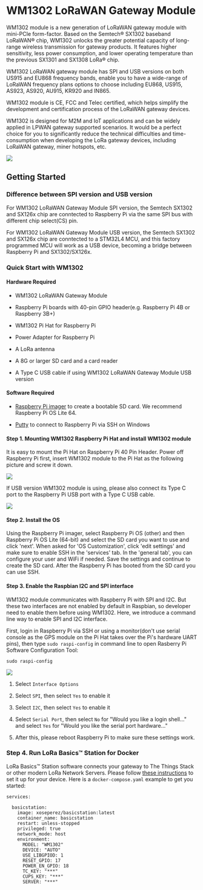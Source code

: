 # WM1302 LoRaWAN Gateway Module

WM1302 module is a new generation of LoRaWAN gateway module with mini-PCIe form-factor. Based on the Semtech® SX1302 baseband LoRaWAN® chip, WM1302 unlocks the greater potential capacity of long-range wireless transmission for gateway products. It features higher sensitivity, less power consumption, and lower operating temperature than the previous SX1301 and SX1308 LoRa® chip. 

WM1302 LoRaWAN gateway module has SPI and USB versions on both US915 and EU868 frequency bands, enable you to have a wide-range of LoRaWAN frequency plans options to choose including EU868, US915, AS923, AS920, AU915, KR920 and IN865.

WM1302 module is CE, FCC and Telec certified, which helps simplify the development and certification process of the LoRaWAN gateway devices.

WM1302 is designed for M2M and IoT applications and can be widely applied in LPWAN gateway supported scenarios. It would be a perfect choice for you to significantly reduce the technical difficulties and time-consumption when developing the LoRa gateway devices, including LoRaWAN gateway, miner hotspots, etc.

![](./pinout.jpg)

## Getting Started

### Difference between SPI version and USB version

For WM1302 LoRaWAN Gateway Module SPI version, the Semtech SX1302 and SX126x chip are conntected to Raspberry Pi via the same SPI bus with different chip select(CS) pin.

For WM1302 LoRaWAN Gateway Module USB version, the Semtech SX1302 and SX126x chip are conntected to a STM32L4 MCU, and this factory programmed MCU will work as a USB device, becoming a bridge between Raspberry Pi and SX1302/SX126x.

### Quick Start with WM1302

#### Hardware Required

- WM1302 LoRaWAN Gateway Module

- Raspberry Pi boards with 40-pin GPIO header(e.g. Raspberry Pi 4B or Raspberry 3B+)

- WM1302 Pi Hat for Raspberry Pi

- Power Adapter for Raspberry Pi

- A LoRa antenna

- A 8G or larger SD card and a card reader

- A Type C USB cable if using WM1302 LoRaWAN Gateway Module USB version 

#### Software Required

- [Raspberry Pi imager](https://www.raspberrypi.com/software/) to create a bootable SD card. We recommend Raspberry Pi OS Lite 64.

- [Putty](https://www.putty.org/) to connect to Raspberry Pi via SSH on Windows

#### Step 1. Mounting WM1302 Raspberry Pi Hat and install WM1302 module

It is easy to mount the Pi Hat on Raspberry Pi 40 Pin Header. Power off Raspberry Pi first, insert WM1302 module to the Pi Hat as the following picture and screw it down.

![](./spiversion.jpg)

If USB version WM1302 module is using, please also connect its Type C port to the Raspberry Pi USB port with a Type C USB cable.

![](./usbversion.jpg)

#### Step 2. Install the OS

Using the Raspberry Pi imager, select Raspberry Pi OS (other) and then Raspberry Pi OS Lite (64-bit) and select the SD card you want to use and click 'next'.
When asked for 'OS Customization', click 'edit settings' and make sure to enable SSH in the 'services' tab. In the 'general tab', you can configure your user and WiFi if needed. Save the settings and continue to create the SD card. After the Raspberry Pi has booted from the SD card you can use SSH.
 

#### Step 3. Enable the Raspbian I2C and SPI interface

WM1302 module communicates with Raspberry Pi with SPI and I2C. But these two interfaces are not enabled by default in Raspbian, so developer need to enable them before using WM1302. Here, we introduce a command line way to enable SPI and I2C interface.

First, login in Raspberry Pi via SSH or using a monitor(don't use serial console as the GPS module on the Pi Hat takes over the Pi's hardware UART pins), then type `sudo raspi-config` in command line to open Rasberry Pi Software Configuration Tool:

```
sudo raspi-config
```

![](./raspiconfig.png)

1. Select `Interface Options`

2. Select `SPI`, then select `Yes` to enable it

3. Select `I2C`, then select `Yes` to enable it

4. Select `Serial Port`, then select `No` for "Would you like a login shell..." and select `Yes` for "Would you like the serial port hardware..."

5. After this, please reboot Raspberry Pi to make sure these settings work.

### Step 4. Run LoRa Basics™ Station for Docker

LoRa Basics™ Station software connects your gateway to The Things Stack or other modern LoRa Network Servers. Please follow [these instructions](https://github.com/xoseperez/basicstation-docker) to set it up for your device.
Here is a ```docker-compose.yaml``` example to get you started:
```
services:

  basicstation:
    image: xoseperez/basicstation:latest
    container_name: basicstation
    restart: unless-stopped
    privileged: true
    network_mode: host
    environment:
      MODEL: "WM1302"
      DEVICE: "AUTO"
      USE_LIBGPIOD: 1
      RESET_GPIO: 17
      POWER_EN_GPIO: 18
      TC_KEY: "***"
      CUPS_KEY: "***"
      SERVER: "***"
```

